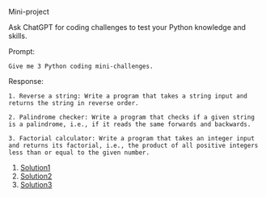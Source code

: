 Mini-project

Ask ChatGPT for coding challenges to test your Python knowledge and skills. 

Prompt:

`Give me 3 Python coding mini-challenges.`

Response:

```
1. Reverse a string: Write a program that takes a string input and returns the string in reverse order.

2. Palindrome checker: Write a program that checks if a given string is a palindrome, i.e., if it reads the same forwards and backwards.

3. Factorial calculator: Write a program that takes an integer input and returns its factorial, i.e., the product of all positive integers less than or equal to the given number.

```

1. [Solution1](./20230202-solution1.py)
2. [Solution2](./20230202-solution2.py)
3. [Solution3](./20230202-solution3.py)
